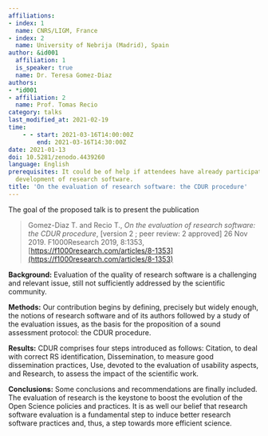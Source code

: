 ```yaml
---
affiliations:
- index: 1
  name: CNRS/LIGM, France
- index: 2
  name: University of Nebrija (Madrid), Spain
author: &id001
  affiliation: 1
  is_speaker: true
  name: Dr. Teresa Gomez-Diaz
authors:
- *id001
- affiliation: 2
  name: Prof. Tomas Recio
category: talks
last_modified_at: 2021-02-19
time:
    - - start: 2021-03-16T14:00:00Z
        end: 2021-03-16T14:30:00Z
date: 2021-01-13
doi: 10.5281/zenodo.4439260
language: English
prerequisites: It could be of help if attendees have already participated  in the
  development of research software.
title: 'On the evaluation of research software: the CDUR procedure'
---
```


The goal of the proposed talk is to present the publication

> Gomez-Diaz T. and Recio T.,
> _On the evaluation of research software: the CDUR procedure_,
> [version 2 ; peer review: 2 approved] 26 Nov 2019.
> F1000Research 2019, 8:1353,
> [https://f1000research.com/articles/8-1353](https://f1000research.com/articles/8-1353)

**Background:** Evaluation of the quality of research software is a
challenging and relevant issue, still not sufficiently addressed by the
scientific community.

**Methods:** Our contribution begins by defining, precisely but widely
enough, the notions of research software and of its authors followed by
a study of the evaluation issues, as the basis for the proposition of a
sound assessment protocol: the CDUR procedure.

**Results:** CDUR comprises four steps introduced as follows: Citation, to
deal with correct RS identification, Dissemination, to measure good
dissemination practices, Use, devoted to the evaluation of usability
aspects, and Research, to assess the impact of the scientific work.

**Conclusions:** Some conclusions and recommendations are finally included.
The evaluation of research is the keystone to boost the evolution of the
Open Science policies and practices.  It is as well our belief that
research software evaluation is a fundamental step to induce better
research software practices and, thus, a step towards more efficient
science.
